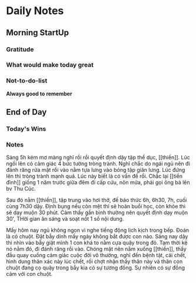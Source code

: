 # Daily Notes
## Morning StartUp
### Gratitude
### What would make today great
### Not-to-do-list
**Always good to remember**
## End of Day

### Today's Wins

### Notes

Sáng 5h kém mơ màng nghĩ rồi rồi quyết định dậy tập thể dục, [[thiền]]. Lúc ngồi lên có cảm giác 4 bức tường tròng trành. Nghĩ chắc do ngái ngủ nên đi đánh răng rửa mặt rồi vào nằm tựa lưng vào bóng tập giãn lưng. Lúc đứng lên thì tròng trành mạnh quá. Lúc này biết là có vấn đề rồi. Chắc lại [[tiền đình]] giống 1 năm trước giữa đêm đi cấp cứu, nôn mửa, phải gọi ông bà lên bv Thu Cúc.

Sau đó nằm [[thiền]], tập trung vào hơi thở, đế báo thức 6h, 6h30, 7h, cuối cùng 7h30 dậy. Định bụng nếu còn mệt thì sẽ hoãn buổi học, còn khỏe thì sẽ dạy muộn 30 phút. Cảm thấy gần bình thường nên quyết định dạy muộn 30', THời gian ăn sáng và soạt nốt 1 số nội dung.

Mấy hôm nay ngủ không ngon vì nghe tiếng động lịch kịch trong bếp. Đoán là có chuột. Đặt bẫy dính mấy ngày không bắt được con nào. Sáng nay dậy thì nhìn vào bẫy giật mình 1 con khá to nằm cựa quậy trong đó. Tạm thời kệ nó nằm đó, đi đánh răng rồi vào. Chóng mặt nên nằm xuống [[thiền]], thấy đầu quay cuồng cảm giác cuộc đời vô thường, nghĩ đến bệnh tật, cái chết, hình dung thân xác này lúc chết, rồi chợt nhận thấy thân này và thân con chuột đang cọ quậy trong bẫy kia có sự tương đồng. Sự nhiên có sự đồng cảm với con chuột.

